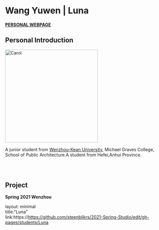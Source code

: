 # Wang Yuwen | Luna
#### [PERSONAL WEBPAGE](https://mimiyandexiaoyu.wixsite.com/my-site)
## Personal Introduction
  <img alt="Carol" src="https://github.com/steenblikrs/2021-Spring-Studio/blob/gh-pages/students/Lyla/%E5%BE%AE%E4%BF%A1%E5%9B%BE%E7%89%87_20210305092139.jpg?raw=true" width="300">
  
  A junior student from [Wenzhou-Kean University](http://www.wku.edu.cn/), Michael Graves College, School of Public Architecture.A student from Hefei,Anhui Province.

<br>

<br>

## Project
**Spring 2021 Wenzhou**














































layout: minimal    
title:"Luna"  
link:https://https://github.com/steenblikrs/2021-Spring-Studio/edit/gh-pages/students/Luna
